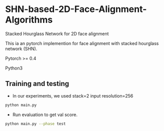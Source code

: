 # SHN-based-2D-Face-Alignment-Algorithms

Stacked Hourglass Network for 2D face alignment

This ia an pytorch implemention for face alignment with stacked hourglass network (SHN). 

Pytorch >= 0.4

Python3

## Training and testing 
* In our experiments, we used stack=2 input resolution=256
```sh
python main.py 
```
* Run evaluation to get val score.
```sh
python main.py --phase test
```
